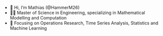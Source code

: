 - 👋 Hi, I’m Mathias (@HammerM26)
- 👨‍🎓 Master of Science in Engineering, specializing in Mathematical Modelling and Computation
- 🧐 Focusing on Operations Research, Time Series Analysis, Statistics and Machine Learning

<!---
HammerM26/HammerM26 is a ✨ special ✨ repository because its `README.md` (this file) appears on your GitHub profile.
You can click the Preview link to take a look at your changes.
--->
